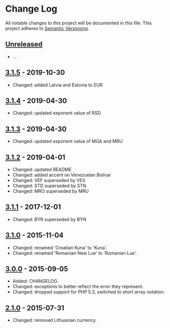 # Change Log

All notable changes to this project will be documented in this file.
This project adheres to [Semantic Versioning](http://semver.org/).

## [Unreleased]

* ...

## [3.1.5] - 2019-10-30

* Changed: added Latvia and Estonia to EUR

## [3.1.4] - 2019-04-30

* Changed: updated exponent value of RSD

## [3.1.3] - 2019-04-30

* Changed: updated exponent value of MGA and MRU

## [3.1.2] - 2019-04-01

* Changed: updated README
* Changed: added accent on Venezuelan Bolívar
* Changed: VEF superseded by VES
* Changed: STD superseded by STN
* Changed: MRO superseded by MRU

## [3.1.1] - 2017-12-01

* Changed: BYR superseded by BYN

## [3.1.0] - 2015-11-04

* Changed: renamed 'Croatian Kuna' to 'Kuna'.
* Changed: renamed 'Romanian New Lue' to 'Romanian Lue'.

## [3.0.0] - 2015-09-05

* Added: CHANGELOG.
* Changed: exceptions to better reflect the error they represent.
* Changed: dropped support for PHP 5.3, switched to short array notation.

## [2.1.0] - 2015-07-31

* Changed: removed Lithuanian currency.

[Unreleased]: https://github.com/alcohol/iso4217/compare/3.1.5...HEAD
[3.1.5]: https://github.com/alcohol/iso4217/compare/3.1.4...3.1.5
[3.1.4]: https://github.com/alcohol/iso4217/compare/3.1.3...3.1.4
[3.1.3]: https://github.com/alcohol/iso4217/compare/3.1.2...3.1.3
[3.1.2]: https://github.com/alcohol/iso4217/compare/3.1.1...3.1.2
[3.1.1]: https://github.com/alcohol/iso4217/compare/3.1.0...3.1.1
[3.1.0]: https://github.com/alcohol/iso4217/compare/3.0.0...3.1.0
[3.0.0]: https://github.com/alcohol/iso4217/compare/2.1.0...3.0.0
[2.1.0]: https://github.com/alcohol/iso4217/compare/2.0.2...2.1.0
